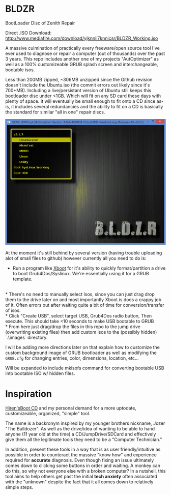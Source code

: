 # BLDZR
BootLoader Disc of Zenith Repair

Direct .ISO Download: <a href="http://www.mediafire.com/download/yjknnii7knnicsr/BLDZR_Working.iso">http://www.mediafire.com/download/yjknnii7knnicsr/BLDZR_Working.iso</a>

A massive culmination of practically every freeware/open source tool I've ever used to diagnose or repair a computer (out of thousands) over the past 3 years. This repo includes another one of my projects "AutOptimizer" as well as a 100% customizeable GRUB splash screen and interchangeable, bootable isos.

Less than 200MB zipped, ~306MB unzipped since the Github revision doesn't include the Ubuntu.iso (the commit errors out likely since it's 700+MB). Including a live/persistant version of Ubuntu still keeps this bootloader disc under <1GB. Which will fit on any SD card these days with plenty of space. It will eventually be small enough to fit onto a CD since as-is, it includes several redundancies and the ability to fit on a CD is basically the standard for similar "all in one" repair discs.
<br>

<img src="https://raw.githubusercontent.com/BiTinerary/BLDZR/master/BLDZRimage.png">

At the moment it's still behind by several version (having trouble uploading alot of small files to github) however currently all you need to do is:

* Run a program like <a href="http://www.pendrivelinux.com/xboot-multiboot-iso-usb-creator/">Xboot</a> for it's ability to quickly format/partition a drive to boot Grub4Dos/Syslinux. We're essentially using it for a GRUB template.<br>
<br>
* There's no need to manually select Isos, since you can just drag drop them to the drive later on and most importantly Xboot is does a crappy job of it. Often errors out after waiting quite a bit of time for conversion/transfer of isos.
<br>
* Click "Create USB", select target USB, Grub4Dos radio button, Then execute. This should take <10 seconds to make USB bootable to GRUB
<br>
* From here just drag/drop the files in this repo to the jump drive (overwriting existing files) then add custom isos to the (possibly hidden) `.\images` directory.
<br>

I will be adding more directions later on that explain how to customize the custom background image of GRUB bootloader as well as modifying the `GRUB.cfg` for changing entries, color, dimensions, location, etc...

Will be expanded to include mkisofs command for converting bootable USB into bootable ISO w/ hidden files.

# Inspiration
<a href="http://www.hirensbootcd.org/">Hiren'sBoot CD</a> and my personal demand for a more uptodate, customizeable, organized, "simple" tool.

The name is a backronym inspired by my younger brothers nickname, Jozer "The Bulldozer". As well as the drive/idea of wanting to be able to hand anyone (11 year old at the time) a CD/JumpDrive/SDCard and effectively give them all the legitimate tools they need to be a "Computer Technician."

In addition, present these tools in a way that is as user friendly/intuitive as possible in order to counteract the massive "know how" and experience required for **accurate** diagnosis. Even though fixing an issue ultimately comes down to clicking some buttons in order and waiting. A monkey can do this, so why not everyone else with a broken computer? In a nutshell, this tool aims to help others get past the initial **tech anxiety** often associated with the "unknown" despite the fact that it all comes down to relatively simple steps.
